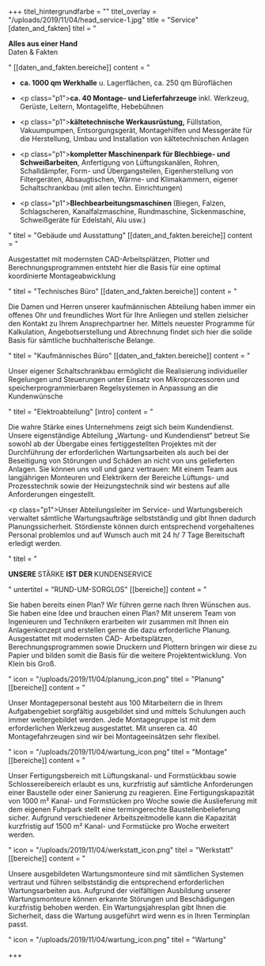 +++
titel_hintergrundfarbe = ""
titel_overlay = "/uploads/2019/11/04/head_service-1.jpg"
title = "Service"
[daten_and_fakten]
titel = "<p><strong>Alles aus einer Hand <br></strong>Daten &amp; Fakten</p>"
[[daten_and_fakten.bereiche]]
content = "<ul><li><p><strong>ca. 1000 qm Werkhalle</strong> u. Lagerflächen, ca. 250 qm Büroflächen</p></li><li><p class=\"p1\"><strong>ca. 40 Montage- und Lieferfahrzeuge</strong> inkl. Werkzeug, Gerüste, Leitern, Montagelifte, Hebebühnen</p></li><li><p class=\"p1\"><strong>kältetechnische Werkausrüstung,</strong> Füllstation, Vakuumpumpen, Entsorgungsgerät, Montagehilfen und Messgeräte für die Herstellung, Umbau und Installation von kältetechnischen Anlagen</p></li><li><p class=\"p1\"><strong>kompletter Maschinenpark für Blechbiege- und Schweißarbeiten</strong>, Anfertigung von Lüftungskanälen, Rohren, Schalldämpfer, Form- und Übergangsteilen, Eigenherstellung von Filtergeräten, Absaugtischen, Wärme- und Klimakammern, eigener Schaltschrankbau (mit allen techn. Einrichtungen)</p></li><li><p class=\"p1\"><strong>Blechbearbeitungsmaschinen </strong>(Biegen, Falzen, Schlagscheren, Kanalfalzmaschine, Rundmaschine, Sickenmaschine, Schweißgeräte für Edelstahl, Alu usw.)</p></li></ul>"
titel = "Gebäude und Ausstattung"
[[daten_and_fakten.bereiche]]
content = "<p>Ausgestattet mit modernsten CAD-Arbeitsplätzen, Plotter und Berechnungsprogrammen entsteht hier die Basis für eine optimal koordinierte Montageabwicklung</p>"
titel = "Technisches Büro"
[[daten_and_fakten.bereiche]]
content = "<p>Die Damen und Herren unserer kaufmännischen Abteilung haben immer ein offenes Ohr und freundliches Wort für Ihre Anliegen und stellen zielsicher den Kontakt zu Ihrem Ansprechpartner her. Mittels neuester Programme für Kalkulation, Angebotserstellung und Abrechnung findet sich hier die solide Basis für sämtliche buchhalterische Belange.</p>"
titel = "Kaufmännisches Büro"
[[daten_and_fakten.bereiche]]
content = "<p>Unser eigener Schaltschrankbau ermöglicht die Realisierung individueller Regelungen und Steuerungen unter Einsatz von Mikroprozessoren und speicherprogrammierbaren Regelsystemen in Anpassung an die Kundenwünsche</p>"
titel = "Elektroabteilung"
[intro]
content = "<p>Die wahre Stärke eines Unternehmens zeigt sich beim Kundendienst. Unsere eigenständige Abteilung „Wartung- und Kundendienst“ betreut Sie sowohl ab der Übergabe eines fertiggestellten Projektes mit der Durchführung der erforderlichen Wartungsarbeiten als auch bei der Beseitigung von Störungen und Schäden an nicht von uns gelieferten Anlagen. Sie können uns voll und ganz vertrauen: Mit einem Team aus langjährigen Monteuren und Elektrikern der Bereiche Lüftungs- und Prozesstechnik sowie der Heizungstechnik sind wir bestens auf alle Anforderungen eingestellt.</p><p class=\"p1\">Unser Abteilungsleiter im Service- und Wartungsbereich verwaltet sämtliche Wartungsaufträge selbstständig und gibt Ihnen dadurch Planungssicherheit. Stördienste können durch entsprechend vorgehaltenes Personal problemlos und auf Wunsch auch mit 24 h/ 7 Tage Bereitschaft erledigt werden.</p>"
titel = "<p><strong>UNSERE </strong>STÄRKE <strong>IST DER </strong>KUNDENSERVICE</p>"
untertitel = "RUND-UM-SORGLOS"
[[bereiche]]
content = "<p>Sie haben bereits einen Plan? Wir führen gerne nach Ihren Wünschen aus. Sie haben eine Idee und brauchen einen Plan? Mit unserem Team von Ingenieuren und Technikern erarbeiten wir zusammen mit Ihnen ein Anlagenkonzept und erstellen gerne die dazu erforderliche Planung. Ausgestattet mit modernsten CAD- Arbeitsplätzen, Berechnungsprogrammen sowie Druckern und Plottern bringen wir diese zu Papier und bilden somit die Basis für die weitere Projektentwicklung. Von Klein bis Groß.</p>"
icon = "/uploads/2019/11/04/planung_icon.png"
titel = "Planung"
[[bereiche]]
content = "<p>Unser Montagepersonal besteht aus 100 Mitarbeitern die in Ihrem Aufgabengebiet sorgfältig ausgebildet sind und mittels Schulungen auch immer weitergebildet werden. Jede Montagegruppe ist mit dem erforderlichen Werkzeug ausgestattet. Mit unseren ca. 40 Montagefahrzeugen sind wir bei Montageeinsätzen sehr flexibel.</p>"
icon = "/uploads/2019/11/04/wartung_icon.png"
titel = "Montage"
[[bereiche]]
content = "<p>Unser Fertigungsbereich mit Lüftungskanal- und Formstückbau sowie Schlossereibereich erlaubt es uns, kurzfristig auf sämtliche Anforderungen einer Baustelle oder einer Sanierung zu reagieren. Eine Fertigungskapazität von 1000 m² Kanal- und Formstücken pro Woche sowie die Auslieferung mit dem eigenen Fuhrpark stellt eine termingerechte Baustellenbelieferung sicher. Aufgrund verschiedener Arbeitszeitmodelle kann die Kapazität kurzfristig auf 1500 m² Kanal- und Formstücke pro Woche erweitert werden.</p>"
icon = "/uploads/2019/11/04/werkstatt_icon.png"
titel = "Werkstatt"
[[bereiche]]
content = "<p>Unsere ausgebildeten Wartungsmonteure sind mit sämtlichen Systemen vertraut und führen selbstständig die entsprechend erforderlichen Wartungsarbeiten aus. Aufgrund der vielfältigen Ausbildung unserer Wartungsmonteure können erkannte Störungen und Beschädigungen kurzfristig behoben werden. Ein Wartungsjahresplan gibt Ihnen die Sicherheit, dass die Wartung ausgeführt wird wenn es in Ihren Terminplan passt.</p>"
icon = "/uploads/2019/11/04/wartung_icon.png"
titel = "Wartung"

+++
